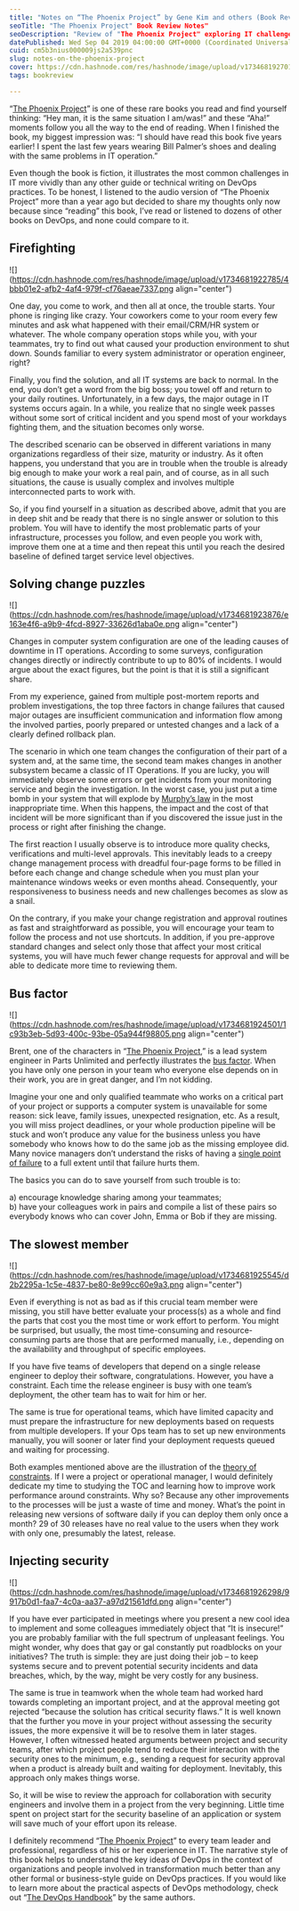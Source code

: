 ```yaml
---
title: "Notes on “The Phoenix Project” by Gene Kim and others (Book Review)"
seoTitle: "The Phoenix Project" Book Review Notes"
seoDescription: "Review of "The Phoenix Project" exploring IT challenges, DevOps insights, and solutions for system administrators and operations engineers"
datePublished: Wed Sep 04 2019 04:00:00 GMT+0000 (Coordinated Universal Time)
cuid: cm5b3nius000009js2a539pnc
slug: notes-on-the-phoenix-project
cover: https://cdn.hashnode.com/res/hashnode/image/upload/v1734681927016/3a77b95b-8da3-449f-b602-97447efec4ec.png
tags: bookreview

---
```


“[The Phoenix Project](https://andrewmatveychuk.com/refer/the-phoenix-project)” is one of these rare books you read and find yourself thinking: “Hey man, it is the same situation I am/was!” and these “Aha!” moments follow you all the way to the end of reading. When I finished the book, my biggest impression was: “I should have read this book five years earlier! I spent the last few years wearing Bill Palmer’s shoes and dealing with the same problems in IT operation.”

Even though the book is fiction, it illustrates the most common challenges in IT more vividly than any other guide or technical writing on DevOps practices. To be honest, I listened to the audio version of “The Phoenix Project” more than a year ago but decided to share my thoughts only now because since “reading” this book, I’ve read or listened to dozens of other books on DevOps, and none could compare to it.

## Firefighting

![](https://cdn.hashnode.com/res/hashnode/image/upload/v1734681922785/4bbb01e2-afb2-4af4-979f-cf76aeae7337.png align="center")

One day, you come to work, and then all at once, the trouble starts. Your phone is ringing like crazy. Your coworkers come to your room every few minutes and ask what happened with their email/CRM/HR system or whatever. The whole company operation stops while you, with your teammates, try to find out what caused your production environment to shut down. Sounds familiar to every system administrator or operation engineer, right?

Finally, you find the solution, and all IT systems are back to normal. In the end, you don’t get a word from the big boss; you towel off and return to your daily routines. Unfortunately, in a few days, the major outage in IT systems occurs again. In a while, you realize that no single week passes without some sort of critical incident and you spend most of your workdays fighting them, and the situation becomes only worse.

The described scenario can be observed in different variations in many organizations regardless of their size, maturity or industry. As it often happens, you understand that you are in trouble when the trouble is already big enough to make your work a real pain, and of course, as in all such situations, the cause is usually complex and involves multiple interconnected parts to work with.

So, if you find yourself in a situation as described above, admit that you are in deep shit and be ready that there is no single answer or solution to this problem. You will have to identify the most problematic parts of your infrastructure, processes you follow, and even people you work with, improve them one at a time and then repeat this until you reach the desired baseline of defined target service level objectives.

## Solving change puzzles

![](https://cdn.hashnode.com/res/hashnode/image/upload/v1734681923876/e163e4f6-a9b9-4fcd-8927-33626d1aba0e.png align="center")

Changes in computer system configuration are one of the leading causes of downtime in IT operations. According to some surveys, configuration changes directly or indirectly contribute to up to 80% of incidents. I would argue about the exact figures, but the point is that it is still a significant share.

From my experience, gained from multiple post-mortem reports and problem investigations, the top three factors in change failures that caused major outages are insufficient communication and information flow among the involved parties, poorly prepared or untested changes and a lack of a clearly defined rollback plan.

The scenario in which one team changes the configuration of their part of a system and, at the same time, the second team makes changes in another subsystem became a classic of IT Operations. If you are lucky, you will immediately observe some errors or get incidents from your monitoring service and begin the investigation. In the worst case, you just put a time bomb in your system that will explode by [Murphy’s law](https://en.wikipedia.org/wiki/Murphy%27s_law) in the most inappropriate time. When this happens, the impact and the cost of that incident will be more significant than if you discovered the issue just in the process or right after finishing the change.

The first reaction I usually observe is to introduce more quality checks, verifications and multi-level approvals. This inevitably leads to a creepy change management process with dreadful four-page forms to be filled in before each change and change schedule when you must plan your maintenance windows weeks or even months ahead. Consequently, your responsiveness to business needs and new challenges becomes as slow as a snail.

On the contrary, if you make your change registration and approval routines as fast and straightforward as possible, you will encourage your team to follow the process and not use shortcuts. In addition, if you pre-approve standard changes and select only those that affect your most critical systems, you will have much fewer change requests for approval and will be able to dedicate more time to reviewing them.

## Bus factor

![](https://cdn.hashnode.com/res/hashnode/image/upload/v1734681924501/1c93b3eb-5d93-400c-93be-05a944f98805.png align="center")

Brent, one of the characters in “[The Phoenix Project](https://andrewmatveychuk.com/refer/the-phoenix-project),” is a lead system engineer in Parts Unlimited and perfectly illustrates the [bus factor](https://en.wikipedia.org/wiki/Bus_factor). When you have only one person in your team who everyone else depends on in their work, you are in great danger, and I’m not kidding.

Imagine your one and only qualified teammate who works on a critical part of your project or supports a computer system is unavailable for some reason: sick leave, family issues, unexpected resignation, etc. As a result, you will miss project deadlines, or your whole production pipeline will be stuck and won’t produce any value for the business unless you have somebody who knows how to do the same job as the missing employee did. Many novice managers don’t understand the risks of having a [single point of failure](https://en.wikipedia.org/wiki/Single_point_of_failure) to a full extent until that failure hurts them.

The basics you can do to save yourself from such trouble is to:

a) encourage knowledge sharing among your teammates;  
b) have your colleagues work in pairs and compile a list of these pairs so everybody knows who can cover John, Emma or Bob if they are missing.

## The slowest member

![](https://cdn.hashnode.com/res/hashnode/image/upload/v1734681925545/d2b2295a-1c5e-4837-be80-8e99cc60e9a3.png align="center")

Even if everything is not as bad as if this crucial team member were missing, you still have better evaluate your process(s) as a whole and find the parts that cost you the most time or work effort to perform. You might be surprised, but usually, the most time-consuming and resource-consuming parts are those that are performed manually, i.e., depending on the availability and throughput of specific employees.

If you have five teams of developers that depend on a single release engineer to deploy their software, congratulations. However, you have a constraint. Each time the release engineer is busy with one team’s deployment, the other team has to wait for him or her.

The same is true for operational teams, which have limited capacity and must prepare the infrastructure for new deployments based on requests from multiple developers. If your Ops team has to set up new environments manually, you will sooner or later find your deployment requests queued and waiting for processing.

Both examples mentioned above are the illustration of the [theory of constraints](https://en.wikipedia.org/wiki/Theory_of_constraints). If I were a project or operational manager, I would definitely dedicate my time to studying the TOC and learning how to improve work performance around constraints. Why so? Because any other improvements to the processes will be just a waste of time and money. What’s the point in releasing new versions of software daily if you can deploy them only once a month? 29 of 30 releases have no real value to the users when they work with only one, presumably the latest, release.

## Injecting security

![](https://cdn.hashnode.com/res/hashnode/image/upload/v1734681926298/9917b0d1-faa7-4c0a-aa37-a97d21561dfd.png align="center")

If you have ever participated in meetings where you present a new cool idea to implement and some colleagues immediately object that “It is insecure!” you are probably familiar with the full spectrum of unpleasant feelings. You might wonder, why does that gay or gal constantly put roadblocks on your initiatives? The truth is simple: they are just doing their job – to keep systems secure and to prevent potential security incidents and data breaches, which, by the way, might be very costly for any business.

The same is true in teamwork when the whole team had worked hard towards completing an important project, and at the approval meeting got rejected “because the solution has critical security flaws.” It is well known that the further you move in your project without assessing the security issues, the more expensive it will be to resolve them in later stages. However, I often witnessed heated arguments between project and security teams, after which project people tend to reduce their interaction with the security ones to the minimum, e.g., sending a request for security approval when a product is already built and waiting for deployment. Inevitably, this approach only makes things worse.

So, it will be wise to review the approach for collaboration with security engineers and involve them in a project from the very beginning. Little time spent on project start for the security baseline of an application or system will save much of your effort upon its release.

I definitely recommend “[The Phoenix Project](https://andrewmatveychuk.com/refer/the-phoenix-project)” to every team leader and professional, regardless of his or her experience in IT. The narrative style of this book helps to understand the key ideas of DevOps in the context of organizations and people involved in transformation much better than any other formal or business-style guide on DevOps practices. If you would like to learn more about the practical aspects of DevOps methodology, check out “[The DevOps Handbook](https://andrewmatveychuk.com/refer/the-devops-handbook)” by the same authors.